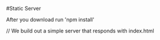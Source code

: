 #Static Server

After you download run 'npm install'

//  We build out a simple server that responds with index.html
